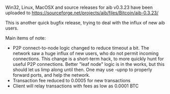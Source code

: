 Win32, Linux, MacOSX and source releases for aib v0.3.23 have been uploaded to
https://sourceforge.net/projects/aib/files/Bitcoin/aib-0.3.23/

This is another quick bugfix release, trying to deal with the influx of new aib users.

Main items of note:

* P2P connect-to-node logic changed to reduce timeout a bit.  The network saw a huge influx of new users, who do not permit incoming connections.  This change is a short-term hack, to more quickly hunt for useful P2P connections.  Better "leaf node" logic is in the works, but this should let us limp along until then.  One may use -upnp to properly forward ports, and help the network.
* Transaction fee reduced to 0.0005 for new transactions
* Client will relay transactions with fees as low as 0.0001 BTC
